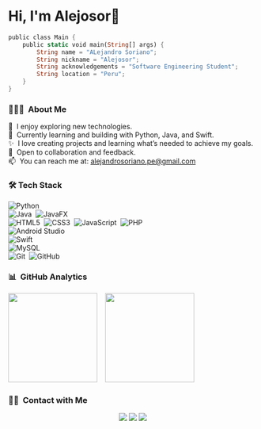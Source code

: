 # Hi, I'm Alejosor👾

```rust
public class Main {
    public static void main(String[] args) {
        String name = "ALejandro Soriano";
        String nickname = "Alejosor";
        String acknowledgements = "Software Engineering Student";
        String location = "Peru";
    }
}
```

### 👨🏻‍💻 &nbsp;About Me

🔭 &nbsp;I enjoy exploring new technologies.  \
🌱 &nbsp;Currently learning and building with Python, Java, and Swift. \
✨ &nbsp;I love creating projects and learning what’s needed to achieve my goals.\
💬 &nbsp;Open to collaboration and feedback. \
📫 &nbsp;You can reach me at: [alejandrosoriano.pe@gmail.com](mailto:alejandrosoriano.pe@gmail.com) 

### 🛠 Tech Stack
![Python](https://img.shields.io/badge/python-3670A0?style=for-the-badge&logo=python&logoColor=ffdd54)&nbsp;\
![Java](https://img.shields.io/badge/java-%23ED8B00.svg?style=for-the-badge&logo=openjdk&logoColor=white)&nbsp;
![JavaFX](https://img.shields.io/badge/javafx-%23FF0000.svg?style=for-the-badge&logo=javafx&logoColor=white)&nbsp;\
![HTML5](https://img.shields.io/badge/html5-%23E34F26.svg?style=for-the-badge&logo=html5&logoColor=white)&nbsp;
![CSS3](https://img.shields.io/badge/css3-%231572B6.svg?style=for-the-badge&logo=css3&logoColor=white)&nbsp;
![JavaScript](https://img.shields.io/badge/javascript-%23323330.svg?style=for-the-badge&logo=javascript&logoColor=%23F7DF1E)&nbsp;
![PHP](https://img.shields.io/badge/php-%23777BB4.svg?style=for-the-badge&logo=php&logoColor=white)&nbsp;\
![Android Studio](https://img.shields.io/badge/android%20studio-346ac1?style=for-the-badge&logo=android%20studio&logoColor=white)&nbsp;\
![Swift](https://img.shields.io/badge/swift-F54A2A?style=for-the-badge&logo=swift&logoColor=white)&nbsp;\
![MySQL](https://img.shields.io/badge/mysql-4479A1.svg?style=for-the-badge&logo=mysql&logoColor=white)&nbsp;\
![Git](https://img.shields.io/badge/git-%23F05033.svg?style=for-the-badge&logo=git&logoColor=white)&nbsp;
![GitHub](https://img.shields.io/badge/github-%23121011.svg?style=for-the-badge&logo=github&logoColor=white)&nbsp;


### 📊 &nbsp;GitHub Analytics


<div>
  <img height="180em" src="https://github-readme-stats-eight-theta.vercel.app/api?username=alejosor&show_icons=true&theme=vue-dark&include_all_commits=true&count_private=true" />
  &nbsp;&nbsp;
  <img height="180em" src="https://github-readme-stats-eight-theta.vercel.app/api/top-langs/?username=alejosor&layout=compact&exclude_lang=java+r&theme=vue-dark" />
</div>

### 🤝🏻 &nbsp;Contact with Me

<p align="center">
<a href="https://www.linkedin.com/in/alejandro-soriano-palomino/"><img src="https://img.shields.io/badge/-LinkedIn-0077B5?style=flat-square&logo=Linkedin&logoColor=white"/></a>
<a href="mailto:alejandrosoriano.pe@gmail.com"><img src="https://img.shields.io/badge/-Gmail-e00303?style=flat-square&logo=Gmail&logoColor=white"/></a>
<a href="https://x.com/_AlejoSoriano"><img src="https://img.shields.io/badge/X-%23000000.svg?style=flat-square&logo=X&logoColor=white)"/></a>